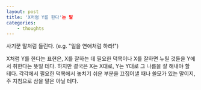```yaml
--- 
layout: post 
title: 'X처럼 Y를 한다'는 말 
categories:
    - thoughts
---
```


사기꾼 말처럼 들린다.
(e.g. "일을 연애처럼 하라!")

X처럼 Y를 한다는 표현은, X를 잘하는 데 필요한 덕목이나 X를 잘하면 누릴 것들을 Y에서 취한다는 뜻일 테다.
하지만 결국은 X는 X대로, Y는 Y대로 그 나름을 잘 해내야 할 테다.
각각에서 필요한 덕목에서 놓치기 쉬운 부분을 끄집어낼 때나 쓸모가 있는 말이지, 주 지침으로 삼을 말은 아닐 테다.